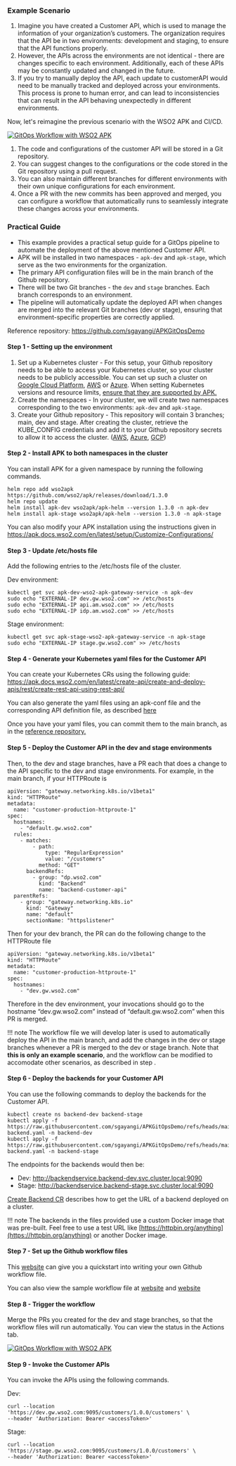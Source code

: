 ### Example Scenario

1. Imagine you have created a Customer API, which is used to manage the information of your organization’s customers. 
The organization requires that the API be in two environments: development and staging, to ensure that the API functions properly. 
2. However, the APIs across the environments are not identical - there are changes specific to each environment. Additionally, each of these APIs may be constantly updated and changed in the future.
3. If you try to manually deploy the API, each update to customerAPI would need to be manually tracked and deployed across your environments. This process is prone to human error, and can lead to inconsistencies that can result in the API behaving unexpectedly in different environments.

Now, let's reimagine the previous scenario with the WSO2 APK and CI/CD.

[![GitOps Workflow with WSO2 APK](../../assets/img/cicd/cicd-process.png)](../../assets/img/cicd/cicd-process.png)

1. The code and configurations of the customer API will be stored in a Git repository. 
2. You can suggest changes to the configurations or the code stored in the Git repository using a pull request.
3. You can also maintain different branches for different environments with their own unique configurations for each environment.
4. Once a PR with the new commits has been approved and merged, you can configure a workflow that automatically runs to seamlessly integrate these changes across your environments.

### Practical Guide
- This example provides a practical setup guide for a GitOps pipeline to automate the deployment of the above mentioned Customer API.
- APK will be installed in two namespaces - `apk-dev` and `apk-stage`, which serve as the two environments for the organization.
- The primary API configuration files will be in the main branch of the Github repository.
- There will be two Git branches - the `dev` and `stage` branches. Each branch corresponds to an environment. 
- The pipeline will automatically update the deployed API when changes are merged into the relevant Git branches (dev or stage), ensuring that environment-specific properties are correctly applied.

Reference repository: <a href="https://github.com/sgayangi/APKGitOpsDemo" target="_blank">https://github.com/sgayangi/APKGitOpsDemo</a>

#### Step 1 - Setting up the environment

1. Set up a Kubernetes cluster - For this setup, your Github repository needs to be able to access your Kubernetes cluster, so your cluster needs to be publicly accessible. You can set up such a cluster on <a href="https://cloud.google.com/kubernetes-engine/docs/how-to/creating-a-zonal-cluster" target="_blank">Google Cloud Platform</a>, <a href="https://docs.aws.amazon.com/eks/latest/userguide/create-cluster.html" target="_blank">AWS</a> or <a href="https://learn.microsoft.com/en-us/azure/aks/learn/quick-kubernetes-deploy-portal?tabs=azure-cli" target="_blank">Azure</a>. When setting Kubernetes versions and resource limits, <a href="https://apk.docs.wso2.com/en/latest/setup/prerequisites/" target="_blank"> ensure that they are supported by APK.</a>
2. Create the namespaces - In your cluster, we will create two namespaces corresponding to the two environments: `apk-dev` and `apk-stage`.
3. Create your Github repository - This repository will contain 3 branches; main, dev and stage.
After creating the cluster, retrieve the KUBE_CONFIG credentials and add it to your Github repository secrets to allow it to access the cluster. (<a href="https://docs.aws.amazon.com/eks/latest/userguide/create-kubeconfig.html" target="_blank">AWS</a>, <a href="https://learn.microsoft.com/en-us/azure/aks/control-kubeconfig-access" target="_blank">Azure</a>, <a href="https://cloud.google.com/kubernetes-engine/docs/how-to/cluster-access-for-kubectl" target="_blank">GCP</a>)

#### Step 2 - Install APK to both namespaces in the cluster

You can install APK for a given namespace by running the following commands.

```
helm repo add wso2apk https://github.com/wso2/apk/releases/download/1.3.0
helm repo update
helm install apk-dev wso2apk/apk-helm --version 1.3.0 -n apk-dev
helm install apk-stage wso2apk/apk-helm --version 1.3.0 -n apk-stage
```

You can also modify your APK installation using the instructions given in <a href="https://apk.docs.wso2.com/en/latest/setup/Customize-Configurations/" target="_blank">https://apk.docs.wso2.com/en/latest/setup/Customize-Configurations/</a>

#### Step 3 -  Update /etc/hosts file

Add the following entries to the /etc/hosts file of the cluster.

Dev environment:
```
kubectl get svc apk-dev-wso2-apk-gateway-service -n apk-dev
sudo echo "EXTERNAL-IP dev.gw.wso2.com" >> /etc/hosts
sudo echo "EXTERNAL-IP api.am.wso2.com" >> /etc/hosts
sudo echo "EXTERNAL-IP idp.am.wso2.com" >> /etc/hosts
```

Stage environment: 
```
kubectl get svc apk-stage-wso2-apk-gateway-service -n apk-stage
sudo echo "EXTERNAL-IP stage.gw.wso2.com" >> /etc/hosts
```

#### Step 4 - Generate your Kubernetes yaml files for the Customer API

You can create your Kubernetes CRs using the following guide: <a href="https://apk.docs.wso2.com/en/latest/create-api/create-and-deploy-apis/rest/create-rest-api-using-rest-api/" target="_blank">https://apk.docs.wso2.com/en/latest/create-api/create-and-deploy-apis/rest/create-rest-api-using-rest-api/</a>

You can also generate the yaml files using an apk-conf file and the corresponding API definition file, as described [here](../../api-management-overview/tools-for-api-development.md#option-2---generate-k8s-custom-resources-using-config-generator-tool-and-deploy-the-api-using-kubernetes-client)

Once you have your yaml files, you can commit them to the main branch, as in the <a href="https://github.com/sgayangi/APKGitOpsDemo" target="_blank">reference repository.</a>

#### Step 5 - Deploy the Customer API in the dev and stage environments

Then, to the dev and stage branches, have a PR each that does a change to the API specific to the dev and stage environments. For example, in the main branch, if your HTTPRoute is

```
apiVersion: "gateway.networking.k8s.io/v1beta1"
kind: "HTTPRoute"
metadata:
  name: "customer-production-httproute-1"
spec:
  hostnames:
    - "default.gw.wso2.com"
  rules:
    - matches:
        - path:
            type: "RegularExpression"
            value: "/customers"
          method: "GET"
      backendRefs:
        - group: "dp.wso2.com"
          kind: "Backend"
          name: "backend-customer-api"
  parentRefs:
    - group: "gateway.networking.k8s.io"
      kind: "Gateway"
      name: "default"
      sectionName: "httpslistener"
```

Then for your dev branch, the PR can do the following change to the HTTPRoute file
```
apiVersion: "gateway.networking.k8s.io/v1beta1"
kind: "HTTPRoute"
metadata:
  name: "customer-production-httproute-1"
spec:
  hostnames:
    - "dev.gw.wso2.com"
```

Therefore in the dev environment, your invocations should go to the hostname “dev.gw.wso2.com” instead of “default.gw.wso2.com” when this PR is merged.

!!! note
    The workflow file we will develop later is used to automatically deploy the API in the main branch, and add the changes in the dev or stage branches whenever a PR is merged to the dev or stage branch. Note that **this is only an example scenario**, and the workflow can be modified to accomodate other scenarios, as described in step .

#### Step 6 - Deploy the backends for your Customer API

You can use the following commands to deploy the backends for the Customer API.

```
kubectl create ns backend-dev backend-stage
kubectl apply -f https://raw.githubusercontent.com/sgayangi/APKGitOpsDemo/refs/heads/main/backend/dev-backend.yaml -n backend-dev
kubectl apply -f https://raw.githubusercontent.com/sgayangi/APKGitOpsDemo/refs/heads/main/backend/stage-backend.yaml -n backend-stage
```

The endpoints for the backends would then be:

- Dev: http://backendservice.backend-dev.svc.cluster.local:9090
- Stage: http://backendservice.backend-stage.svc.cluster.local:9090

[Create Backend CR](../../create-api/create-and-deploy-apis/rest/create-rest-api-using-crs.md#create-backend-cr) describes how to get the URL of a backend deployed on a cluster.

!!! note
    The backends in the files provided use a custom Docker image that was pre-built. Feel free to use a test URL like [https://httpbin.org/anything](https://httpbin.org/anything) or another Docker image.

#### Step 7 - Set up the Github workflow files

This <a href="https://docs.github.com/en/actions/writing-workflows/quickstart" target="_blank">website</a> can give you a quickstart into writing your own Github workflow file.

You can also view the sample workflow file at <a href="https://github.com/sgayangi/APKGitOpsDemo/blob/dev/.github/workflows/dev-release.yaml" target="_blank">[website](https://github.com/sgayangi/APKGitOpsDemo/blob/dev/.github/workflows/dev-release.yaml)</a> and <a href="https://github.com/sgayangi/APKGitOpsDemo/blob/stage/.github/workflows/stage-release.yaml" target="_blank">[website](https://github.com/sgayangi/APKGitOpsDemo/blob/stage/.github/workflows/stage-release.yaml)</a>

#### Step 8 - Trigger the workflow

Merge the PRs you created for the dev and stage branches, so that the workflow files will run automatically. You can view the status in the Actions tab.

[![GitOps Workflow with WSO2 APK](../../assets/img/cicd/workflows.png)](../../assets/img/cicd/workflows.png)

#### Step 9 - Invoke the Customer APIs

You can invoke the APIs using the following commands.

Dev:
```
curl --location 'https://dev.gw.wso2.com:9095/customers/1.0.0/customers' \
--header 'Authorization: Bearer <accessToken>'
```

Stage:

```
curl --location 'https://stage.gw.wso2.com:9095/customers/1.0.0/customers' \
--header 'Authorization: Bearer <accessToken>'
```
